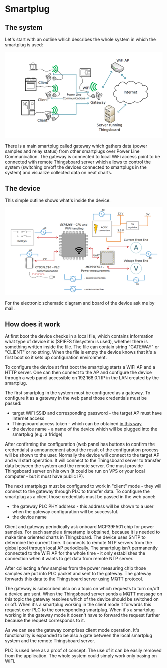 # Smartplug

## The system

Let's start with an outline which describes the whole system in which the smartplug is used:

![Smartplug system](doc/img/System.png?raw=true "System")

There is a main smartplug called gateway which gathers data (power samples and relay status) from other smartplugs 
over Power Line Communication. The gateway is connected to local WiFi access point to be connected with remote
Thingsboard server which allows to control the system (switching on/off the devices connected to smartplugs in
the system) and visualize collected data on neat charts.

## The device

This simple outline shows what's inside the device:

![Smartplug simplified](doc/img/Device.png?raw=true "Device")

For the electronic schematic diagram and board of the device ask me by mail.

## How does it work

At first boot the device checks in a local file, which contains information what type of device it is (SPIFFS 
filesystem is used), whether there is something written inside the file. The file can contain string "GATEWAY" or
"CLIENT" or no string. When the file is empty the device knows that it's a first boot so it sets up configuration
environment.

To configure the device at first boot the smartplug starts a WiFi AP and a HTTP server. One can then connect to the
AP and configure the device through a web panel accessible on 192.168.0.1 IP in the LAN created by the smartplug.

The first smartplug in the system must be configured as a gateway. To configure it as a gateway in the web panel those
credentials must be passed:
* target WiFi SSID and corresponding password - the target AP must have Internet access
* Thingsboard access token - which can be obtained 
[in this way](https://thingsboard.io/docs/getting-started-guides/helloworld/#provision-your-device)
* the device name - a name of the device which will be plugged into the smartplug (e.g. a fridge)

After confirming the configuration (web panel has buttons to confirm the credentials) a announcement about the result
of the configuration process will be shown to the user. Normally the device will connect to the target AP and will
start operation. It will connect to the Thingsboard server to transfer data between the system and the remote server.
One must provide Thingsboard server on his own (it could be run on VPS or your local computer - but it must have
public IP).

The next smartplugs must be	configured to work in "client" mode - they will connect to the gateway through PLC to
transfer data. To configure the smartplug as a client those credentials must be passed in the web panel:
* the gateway PLC PHY address - this address will be shown to a user when the gateway configuration will be successful.
* the device name

Client and gateway periodically ask onboard MCP39F501 chip for power samples. For each sample a timestamp is obtained,
because it is needed to make time oriented charts in Thingsboard. The device uses SNTP to determine the current time. 
It connects to remote NTP servers from the global pool through local AP periodically. The smartplug isn't permanently
connected to the WiFi AP for the whole time - it only establishes the connection when it wants to get data from remote
NTP server. 

After collecting a few samples from the power measuring chip those samples are put into PLC packet and sent to the
gateway. The gateway forwards this data to the Thingsboard server using MQTT protocol.

The gateway is subscribed also on a topic on which requests to turn on/off a device are sent. When the Thingsboard
server sends a MQTT message on this topic the gateway resolves which of the device should be switched on or off.
When it's a smartplug working in the client mode it forwards this request over PLC to the corresponding smartplug.
When it's a smartplug working in the gateway mode it doesn't have to forward the request further because the request
corresponds to it.

As we can see the gateway comprises client mode operation. It's functionality is expanded to be also a gate
between the local smartplug system and the remote Thingsboard server.

PLC is used here as a proof of concept. The use of it can be easily removed from the application. The whole system
could simply work only basing on WiFi. 
